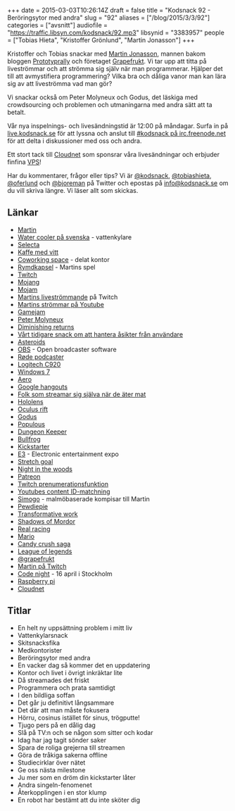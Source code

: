 +++
date = 2015-03-03T10:26:14Z
draft = false
title = "Kodsnack 92 - Beröringsytor med andra"
slug = "92"
aliases = ["/blog/2015/3/3/92"]
categories = ["avsnitt"]
audiofile = "https://traffic.libsyn.com/kodsnack/92.mp3"
libsynid = "3383957"
people = ["Tobias Hieta", "Kristoffer Grönlund", "Martin Jonasson"]
+++

Kristoffer och Tobias snackar med [Martin Jonasson](http://twitter.com/grapefrukt), mannen bakom bloggen [Prototyprally](http://prototyprally.com) och företaget [Grapefrukt](http://grapefrukt.com). Vi tar upp att titta på liveströmmar och att strömma sig själv när man programmerar. Hjälper det till att avmystifiera programmering? Vilka bra och dåliga vanor man kan lära sig av att liveströmma vad man gör?

Vi snackar också om Peter Molyneux och Godus, det läskiga med crowdsourcing och problemen och utmaningarna med andra sätt att ta betalt.

Vår nya inspelnings- och livesändningstid är 12:00 på måndagar. Surfa in på [live.kodsnack.se](http://live.kodsnack.se) för att lyssna och anslut till [#kodsnack på irc.freenode.net](irc://irc.freenode.net:+7000/kodsnack) för att delta i diskussioner med oss och andra.

Ett stort tack till [Cloudnet](http://www.cloudnet.se) som sponsrar våra livesändningar och erbjuder finfina  [VPS](http://en.wikipedia.org/wiki/Virtual_private_server)!

Har du kommentarer, frågor eller tips? Vi är [@kodsnack](https://www.twitter.com/kodsnack), [@tobiashieta](https://www.twitter.com/tobiashieta), [@oferlund](https://www.twitter.com/oferlund) och [@bjoreman](https://www.twitter.com/bjoreman) på Twitter och epostas på [info@kodsnack.se](mailto:info@kodsnack.se) om du vill skriva längre. Vi läser allt som skickas.

## Länkar ##
* [Martin](http://twitter.com/grapefrukt)
* [Water cooler på svenska](https://www.google.se/search?q=vattenkylare&client=safari&rls=en&tbm=isch&tbo=u&source=univ&sa=X&ei=e6HnVKjKEcPMyAO634DIDQ&ved=0CDwQsAQ&biw=1063&bih=900) - vattenkylare
* [Selecta](http://www.selecta.se/Home/)
* [Kaffe med vitt](http://matkalkyl.se/se-vittpulvertillkaffe35fett.php)
* [Coworking space](http://en.wikipedia.org/wiki/Coworking) - delat kontor
* [Rymdkapsel](http://rymdkapsel.com/) - Martins spel
* [Twitch](http://www.twitch.tv/)
* [Mojang](http://en.wikipedia.org/wiki/Mojang)
* [Mojam](http://minecraft.gamepedia.com/Mojam)
* [Martins liveströmmande](http://www.twitch.tv/grpfrkt/) på Twitch
* [Martins strömmar på Youtube](https://www.youtube.com/user/grapefrukt)
* [Gamejam](http://en.wikipedia.org/wiki/Game_jam)
* [Peter Molyneux](http://en.wikipedia.org/wiki/Peter_Molyneux)
* [Diminishing returns](http://en.wikipedia.org/wiki/Diminishing_returns)
* [Vårt tidigare snack om att hantera åsikter från användare](https://kodsnack.se/90/)
* [Asteroids](http://en.wikipedia.org/wiki/Asteroids_%28video_game%29)
* [OBS](https://obsproject.com/) - Open broadcaster software
* [Røde podcaster](http://www.rode.com/microphones/podcaster)
* [Logitech C920](http://www.logitech.com/sv-se/product/hd-pro-webcam-c920)
* [Windows 7](http://en.wikipedia.org/wiki/Windows_7)
* [Aero](http://en.wikipedia.org/wiki/Windows_Aero)
* [Google hangouts](http://en.wikipedia.org/wiki/Google_Hangouts)
* [Folk som streamar sig själva när de äter mat](http://www.bbc.com/news/magazine-31130947)
* [Hololens](http://en.wikipedia.org/wiki/Windows_Holographic#Microsoft_HoloLens)
* [Oculus rift](http://en.wikipedia.org/wiki/Oculus_Rift)
* [Godus](http://en.wikipedia.org/wiki/Godus)
* [Populous](http://en.wikipedia.org/wiki/Populous)
* [Dungeon Keeper](http://en.wikipedia.org/wiki/Dungeon_Keeper)
* [Bullfrog](http://en.wikipedia.org/wiki/Bullfrog_Productions)
* [Kickstarter](http://en.wikipedia.org/wiki/Kickstarter)
* [E3](http://en.wikipedia.org/wiki/Electronic_Entertainment_Expo) - Electronic entertainment expo
* [Stretch goal](https://www.kickstarter.com/help/search?utf8=%E2%9C%93&term=what+are+stretch+goals%3F)
* [Night in the woods](http://www.nightinthewoods.com/)
* [Patreon](https://www.patreon.com/)
* [Twitch prenumerationsfunktion](http://www.twitch.tv/p/partners)
* [Youtubes content ID-matchning](https://support.google.com/youtube/answer/2797370?hl=sv)
* [Simogo](http://simogo.com/) - malmöbaserade kompisar till Martin
* [Pewdiepie](http://en.wikipedia.org/wiki/PewDiePie)
* [Transformative work](http://en.wikipedia.org/wiki/Transformation_%28law%29)
* [Shadows of Mordor](http://en.wikipedia.org/wiki/Shadows_of_Mordor)
* [Real racing](http://en.wikipedia.org/wiki/Real_Racing)
* [Mario](http://en.wikipedia.org/wiki/Mario)
* [Candy crush saga](http://en.wikipedia.org/wiki/Candy_Crush_Saga)
* [League of legends](http://en.wikipedia.org/wiki/League_of_Legends)
* [@grapefrukt](https://twitter.com/grapefrukt)
* [Martin på Twitch](http://www.twitch.tv/grpfrkt/)
* [Code night](http://event.computersweden.se/codenight/) - 16 april i Stockholm
* [Raspberry pi](http://www.raspberrypi.org/help/what-is-a-raspberry-pi/)
* [Cloudnet](http://www.cloudnet.se/)

## Titlar ##
* En helt ny uppsättning problem i mitt liv
* Vattenkylarsnack
* Skitsnacksfika
* Medkontorister
* Beröringsytor med andra
* En vacker dag så kommer det en uppdatering
* Kontor och livet i övrigt inkräktar lite
* Då streamades det friskt
* Programmera och prata samtidigt
* I den bildliga soffan
* Det går ju definitivt långsammare
* Det där att man måste fokusera
* Hörru, cosinus istället för sinus, trögputte!
* Tjugo pers på en dålig dag
* Slå på TV:n och se någon som sitter och kodar
* Idag har jag tagit sönder saker
* Spara de roliga grejerna till streamen
* Göra de tråkiga sakerna offline
* Studiecirklar över nätet
* Ge oss nästa milestone
* Ju mer som en dröm din kickstarter låter
* Andra singeln-fenomenet
* Återkopplingen i en stor klump
* En robot har bestämt att du inte sköter dig